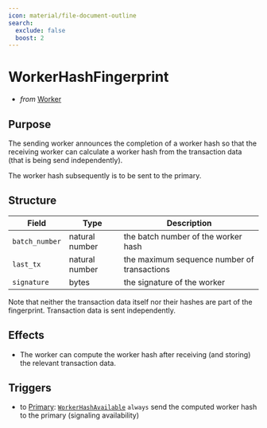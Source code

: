 ```yaml
---
icon: material/file-document-outline
search:
  exclude: false
  boost: 2
---
```


# WorkerHashFingerprint

- _from_ [Worker](../index.md)

## Purpose

<!-- --8<-- [start:blurb] -->
The sending worker announces the completion of a worker hash so that the receiving worker can calculate a worker hash from the transaction data (that is being send independently).
<!-- --8<-- [end:blurb] -->

The worker hash subsequently is to be sent to the primary.

## Structure

| Field          | Type           | Description                                 |
|----------------|----------------|---------------------------------------------|
| `batch_number` | natural number | the batch number of the worker hash         |
| `last_tx`      | natural number | the maximum sequence number of transactions |
| `signature`    | bytes          | the signature of the worker                 |

Note that neither the transaction data itself nor their hashes are part of the fingerprint.
Transaction data is sent independently.

## Effects

- The worker can compute the worker hash
  after receiving (and storing) the relevant transaction data.

## Triggers

- to [Primary](../primary.md): [`WorkerHashAvailable`](../primary/worker_hash_available.md)
  `always` send the computed worker hash to the primary (signaling availability)
